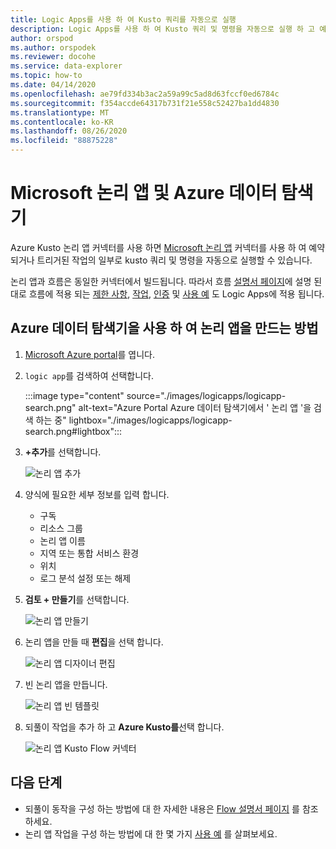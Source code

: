 ```yaml
---
title: Logic Apps를 사용 하 여 Kusto 쿼리를 자동으로 실행
description: Logic Apps를 사용 하 여 Kusto 쿼리 및 명령을 자동으로 실행 하 고 예약 하는 방법에 대해 알아봅니다.
author: orspod
ms.author: orspodek
ms.reviewer: docohe
ms.service: data-explorer
ms.topic: how-to
ms.date: 04/14/2020
ms.openlocfilehash: ae79fd334b3ac2a59a99c5ad8d63fccf0ed6784c
ms.sourcegitcommit: f354accde64317b731f21e558c52427ba1dd4830
ms.translationtype: MT
ms.contentlocale: ko-KR
ms.lasthandoff: 08/26/2020
ms.locfileid: "88875228"
---
```

# <a name="microsoft-logic-app-and-azure-data-explorer"></a>Microsoft 논리 앱 및 Azure 데이터 탐색기

Azure Kusto 논리 앱 커넥터를 사용 하면 [Microsoft 논리 앱](https://docs.microsoft.com/azure/logic-apps/logic-apps-what-are-logic-apps) 커넥터를 사용 하 여 예약 되거나 트리거된 작업의 일부로 kusto 쿼리 및 명령을 자동으로 실행할 수 있습니다.

논리 앱과 흐름은 동일한 커넥터에서 빌드됩니다. 따라서 흐름 [설명서 페이지](flow.md)에 설명 된 대로 흐름에 적용 되는 [제한 사항](flow.md#limitations), [작업](flow.md#azure-kusto-flow-actions), [인증](flow.md#authentication) 및 [사용 예](flow.md#azure-kusto-flow-actions) 도 Logic Apps에 적용 됩니다.

## <a name="how-to-create-a-logic-app-with-azure-data-explorer"></a>Azure 데이터 탐색기을 사용 하 여 논리 앱을 만드는 방법

1. [Microsoft Azure portal](https://ms.portal.azure.com/)를 엽니다. 
1. `logic app`를 검색하여 선택합니다.

    :::image type="content" source="./images/logicapps/logicapp-search.png" alt-text="Azure Portal Azure 데이터 탐색기에서 ' 논리 앱 '을 검색 하는 중" lightbox="./images/logicapps/logicapp-search.png#lightbox":::

1. **+추가**를 선택합니다.

    ![논리 앱 추가](./Images/logicapps/logicapp-add.png)

1. 양식에 필요한 세부 정보를 입력 합니다.
    * 구독
    * 리소스 그룹
    * 논리 앱 이름
    * 지역 또는 통합 서비스 환경
    * 위치
    * 로그 분석 설정 또는 해제
1. **검토 + 만들기**를 선택합니다.

    ![논리 앱 만들기](./Images/logicapps/logicapp-create-new.png)

1. 논리 앱을 만들 때 **편집**을 선택 합니다.

    ![논리 앱 디자이너 편집](./Images/logicapps/logicapp-editdesigner.png "logicapp-editdesigner")

1. 빈 논리 앱을 만듭니다.

    ![논리 앱 빈 템플릿](./Images/logicapps/logicapp-blanktemplate.png "logicapp-blanktemplate")

1. 되풀이 작업을 추가 하 고 **Azure Kusto를**선택 합니다.

    ![논리 앱 Kusto Flow 커넥터](./Images/logicapps/logicapp-kustoconnector.png "logicapp-kustoconnector")

## <a name="next-steps"></a>다음 단계

* 되풀이 동작을 구성 하는 방법에 대 한 자세한 내용은 [Flow 설명서 페이지](flow.md) 를 참조 하세요.
* 논리 앱 작업을 구성 하는 방법에 대 한 몇 가지 [사용 예](flow.md#azure-kusto-flow-actions) 를 살펴보세요.
